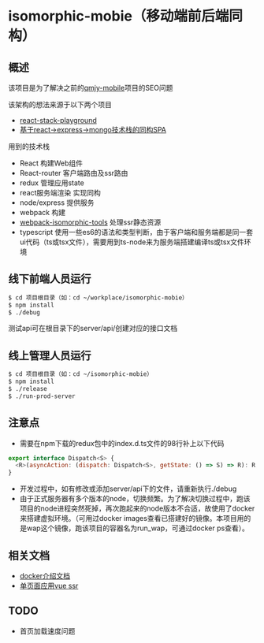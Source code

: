 # isomorphic-mobie（移动端前后端同构）

## 概述

该项目是为了解决之前的[qmjy-mobile](http://121.41.5.131:3000/x-bird/qmjy-mobile '全民教育移动端')项目的SEO问题

该架构的想法来源于以下两个项目
* [react-stack-playground](https://github.com/smashercosmo/react-stack-playground)
* [基于react->express->mongo技术栈的同构SPA](https://github.com/laoqiren/isomorphic-redux-CNode)

用到的技术栈
* React 构建Web组件
* React-router 客户端路由及ssr路由
* redux 管理应用state
* react服务端渲染 实现同构
* node/express 提供服务
* webpack 构建
* [webpack-isomorphic-tools](https://github.com/halt-hammerzeit/webpack-isomorphic-tools) 处理ssr静态资源
* typescript 使用一些es6的语法和类型判断，由于客户端和服务端都是同一套ui代码（ts或tsx文件），需要用到ts-node来为服务端搭建编译ts或tsx文件环境

## 线下前端人员运行

```bash
$ cd 项目根目录（如：cd ~/workplace/isomorphic-mobie）
$ npm install
$ ./debug
```

测试api可在根目录下的server/api/创建对应的接口文档

## 线上管理人员运行

```bash
$ cd 项目根目录（如：cd ~/isomorphic-mobie）
$ npm install
$ ./release 
$ ./run-prod-server
```

## 注意点
* 需要在npm下载的redux包中的index.d.ts文件的98行补上以下代码

```javascript
export interface Dispatch<S> {
  <R>(asyncAction: (dispatch: Dispatch<S>, getState: () => S) => R): R;
}
```

* 开发过程中，如有修改或添加server/api下的文件，请重新执行./debug
* 由于正式服务器有多个版本的node，切换频繁。为了解决切换过程中，跑该项目的node进程突然死掉，再次跑起来的node版本不合适，故使用了docker来搭建虚拟环境。（可用过docker images查看已搭建好的镜像。本项目用的是wap这个镜像，跑该项目的容器名为run_wap，可通过docker ps查看）。

## 相关文档
* [docker介绍文档](https://www.gitbook.com/book/yeasy/docker_practice 'Docker — 从入门到实践')
* [单页面应用vue ssr](https://zhuanlan.zhihu.com/p/27213057 '如何用 Vue 构建大型单页面应用')

## TODO
* 首页加载速度问题